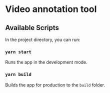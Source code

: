 # Video annotation tool

## Available Scripts

In the project directory, you can run:

### `yarn start`

Runs the app in the development mode.

### `yarn build`

Builds the app for production to the `build` folder.
